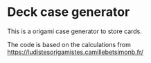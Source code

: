 # Deck case generator

This is a origami case generator to store cards.

The code is based on the calculations from https://ludistesorigamistes.camillebetsimonb.fr/
